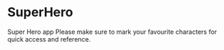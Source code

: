 # SuperHero
Super Hero app
Please make sure to mark your favourite characters for quick access and reference.
